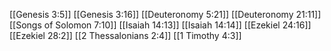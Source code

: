 [[Genesis 3:5]]
[[Genesis 3:16]]
[[Deuteronomy 5:21]]
[[Deuteronomy 21:11]]
[[Songs of Solomon 7:10]]
[[Isaiah 14:13]]
[[Isaiah 14:14]]
[[Ezekiel 24:16]]
[[Ezekiel 28:2]]
[[2 Thessalonians 2:4]]
[[1 Timothy 4:3]]
